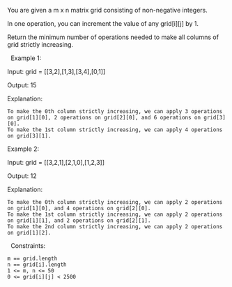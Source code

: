 You are given a m x n matrix grid consisting of non-negative integers.

In one operation, you can increment the value of any grid[i][j] by 1.

Return the minimum number of operations needed to make all columns of grid strictly increasing.

 
Example 1:


Input: grid = [[3,2],[1,3],[3,4],[0,1]]

Output: 15

Explanation:


	To make the 0th column strictly increasing, we can apply 3 operations on grid[1][0], 2 operations on grid[2][0], and 6 operations on grid[3][0].
	To make the 1st column strictly increasing, we can apply 4 operations on grid[3][1].



Example 2:


Input: grid = [[3,2,1],[2,1,0],[1,2,3]]

Output: 12

Explanation:


	To make the 0th column strictly increasing, we can apply 2 operations on grid[1][0], and 4 operations on grid[2][0].
	To make the 1st column strictly increasing, we can apply 2 operations on grid[1][1], and 2 operations on grid[2][1].
	To make the 2nd column strictly increasing, we can apply 2 operations on grid[1][2].



 
Constraints:


	m == grid.length
	n == grid[i].length
	1 <= m, n <= 50
	0 <= grid[i][j] < 2500


 



 


